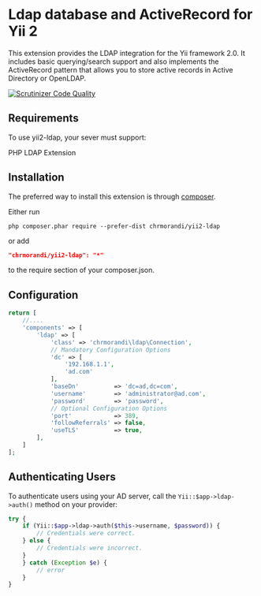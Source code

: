 Ldap database and ActiveRecord for Yii 2
===========

This extension provides the LDAP integration for the Yii framework 2.0. 
It includes basic querying/search support and also implements the ActiveRecord 
pattern that allows you to store active records in Active Directory or OpenLDAP.

[![Scrutinizer Code Quality](https://scrutinizer-ci.com/g/chrmorandi/yii2-ldap/badges/quality-score.png?b=master)](https://scrutinizer-ci.com/g/chrmorandi/yii2-ldap/?branch=master)

Requirements
------------

To use yii2-ldap, your sever must support:

PHP LDAP Extension


Installation
------------

The preferred way to install this extension is through [composer](http://getcomposer.org/download/).

Either run

```
php composer.phar require --prefer-dist chrmorandi/yii2-ldap
```

or add

```json
"chrmorandi/yii2-ldap": "*"
```

to the require section of your composer.json.

Configuration
-------------
```php
return [
    //....
    'components' => [
        'ldap' => [
            'class' => 'chrmorandi\ldap\Connection',
            // Mandatory Configuration Options
            'dc' => [
                '192.168.1.1',
                'ad.com'
            ],
            'baseDn'          => 'dc=ad,dc=com',
            'username'        => 'administrator@ad.com',
            'password'        => 'password',
            // Optional Configuration Options
            'port'            => 389,
            'followReferrals' => false,
            'useTLS'          => true,
        ],
    ]
];
```

## Authenticating Users

To authenticate users using your AD server, call the `Yii::$app->ldap->auth()`
method on your provider:

```php
try {
    if (Yii::$app->ldap->auth($this->username, $password)) {
        // Credentials were correct.
    } else {
        // Credentials were incorrect.
    }
    } catch (Exception $e) {            
        // error
    }
}
```
